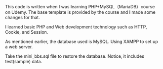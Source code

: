 This code is written when I was learning PHP+MySQL（MariaDB）course on Udemy. The base template is provided by the course and I made some changes for that.

I learned basic PHP and Web development technology such as HTTP, Cookie, and Session.

As mentioned earlier, the database used is MySQL. Using XAMPP to set up a web server.  

Take the mini_bbs.sql file to restore the database. Notice, it includes test(sample) data.